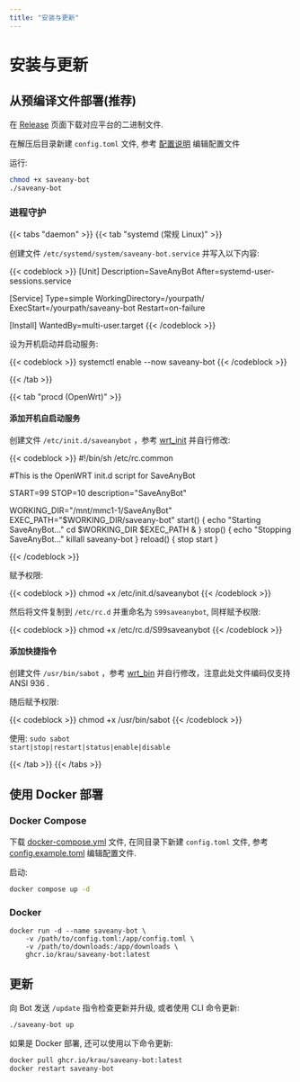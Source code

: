 ```yaml
---
title: "安装与更新"
---
```


# 安装与更新

## 从预编译文件部署(推荐)

在 [Release](https://github.com/krau/SaveAny-Bot/releases) 页面下载对应平台的二进制文件.

在解压后目录新建 `config.toml` 文件, 参考 [配置说明](../configuration) 编辑配置文件

运行:

```bash
chmod +x saveany-bot
./saveany-bot
```

### 进程守护

{{< tabs "daemon" >}}
{{< tab "systemd (常规 Linux)" >}}

创建文件 <code>/etc/systemd/system/saveany-bot.service</code> 并写入以下内容:

{{< codeblock >}}
[Unit]
Description=SaveAnyBot
After=systemd-user-sessions.service

[Service]
Type=simple
WorkingDirectory=/yourpath/
ExecStart=/yourpath/saveany-bot
Restart=on-failure

[Install]
WantedBy=multi-user.target
{{< /codeblock >}}

设为开机启动并启动服务:

{{< codeblock >}}
systemctl enable --now saveany-bot
{{< /codeblock >}}

{{< /tab >}}

{{< tab "procd (OpenWrt)" >}}

<h4>添加开机自启动服务</h4>

创建文件 <code>/etc/init.d/saveanybot</code> ，参考 <a href="https://github.com/krau/SaveAny-Bot/blob/main/docs/confs/wrt_init" target="_blank">wrt_init</a> 并自行修改:

{{< codeblock >}}
#!/bin/sh /etc/rc.common

#This is the OpenWRT init.d script for SaveAnyBot

START=99 
STOP=10
description="SaveAnyBot"

WORKING_DIR="/mnt/mmc1-1/SaveAnyBot"
EXEC_PATH="$WORKING_DIR/saveany-bot"
start() {
    echo "Starting SaveAnyBot..."
    cd $WORKING_DIR
    $EXEC_PATH &
}
stop() {
    echo "Stopping SaveAnyBot..."
    killall saveany-bot
}
reload() {
    stop
    start
}

{{< /codeblock >}}

赋予权限:

{{< codeblock >}}
chmod +x /etc/init.d/saveanybot
{{< /codeblock >}}

然后将文件复制到 <code>/etc/rc.d</code> 并重命名为 <code>S99saveanybot</code>, 同样赋予权限:

{{< codeblock >}}
chmod +x /etc/rc.d/S99saveanybot
{{< /codeblock >}}

<h4>添加快捷指令</h4>

创建文件 <code>/usr/bin/sabot</code> ，参考 <a href="https://github.com/krau/SaveAny-Bot/blob/main/docs/confs/wrt_bin" target="_blank">wrt_bin</a>  并自行修改，注意此处文件编码仅支持 ANSI 936 .

随后赋予权限:

{{< codeblock >}}
chmod +x /usr/bin/sabot
{{< /codeblock >}}

使用: <code>sudo sabot start|stop|restart|status|enable|disable</code>

{{< /tab >}}
{{< /tabs >}}


## 使用 Docker 部署

### Docker Compose

下载 [docker-compose.yml](https://github.com/krau/SaveAny-Bot/blob/main/docker-compose.yml) 文件, 在同目录下新建 `config.toml` 文件, 参考 [config.example.toml](https://github.com/krau/SaveAny-Bot/blob/main/config.example.toml) 编辑配置文件.

启动:

```bash
docker compose up -d
```

### Docker

```shell
docker run -d --name saveany-bot \
    -v /path/to/config.toml:/app/config.toml \
    -v /path/to/downloads:/app/downloads \
    ghcr.io/krau/saveany-bot:latest
```

## 更新

向 Bot 发送 `/update` 指令检查更新并升级, 或者使用 CLI 命令更新:

```bash
./saveany-bot up
```

如果是 Docker 部署, 还可以使用以下命令更新:

```bash
docker pull ghcr.io/krau/saveany-bot:latest
docker restart saveany-bot
```